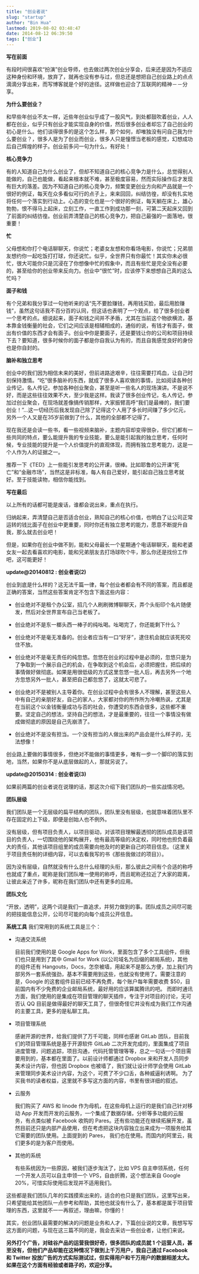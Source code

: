 ```yaml
---
title: "创业者说"
slug: "startup"
author: "Bin Hua"
lastmod: 2019-08-02 03:48:47
date: 2014-08-12 06:39:50
tags: ["创业"]
---
```


**写在前面**

有段时间很喜欢“扮演”创业导师，也去做过两次创业分享会，后来还是因为不适应这种身份和环境，放弃了，就再也没有参与过，但总还是想把自己创业路上的点点滴滴分享出来，而写博客就是个好的途径。这样做也迎合了互联网的精神－－分享。

**为什么要创业？**

和早些年创业不太一样，近些年创业似乎成了一股风气，到处都鼓吹着创业，人人都在创业，似乎只有创业才能实现自身的价值，然后很多创业者却忘了自己创业的初心是什么。他们谈得很多的是这个怎么样，那个如何，却唯独没有问自己我为什么要创业？，很多人是为了创业而创业，很多人只是憧憬当老板的感觉，幻想成功后自己辉煌的样子。创业前多问一句为什么，有好处！

**核心竞争力**

有的人知道自己为什么创业了，但却不知道自己的核心竞争力是什么，总觉得别人能做的，自己也能做，看起来根本就不难，甚至极度容易，然而实际操作后才发现有巨大的落差。因为不知道自己的核心竞争力，频繁变更创业方向和产品就是一个很好的例证，每天在众多看似可行的点子上，来来回回，纠结彷徨，却没有扎实地将任何一个落实到行动上。心态的变化也是一个很好的例证，每天躺在床上，雄心勃勃，恨不得马上起床，立刻工作，一直工作到成功那一刻，可第二天起床又回到了前面的纠结彷徨。创业前弄清楚自己的核心竞争力，把自己最强的一面落地，很重要！

**忙**

父母想和你打个电话聊聊天，你说忙；老婆女友想和你看场电影，你说忙；兄弟朋友想约你一起吃饭打打球，你还说忙。似乎，全世界只有你最忙！其实你未必很忙，很大可能你只是沉浸在了你想像中忙的假象中，而且有些忙是完全没有必要的，甚至给你的创业带来反向力。创业中“很忙”时，应该停下来想想自己真的这么忙吗？

**面子和钱**

有个兄弟和我分享过一句他听来的话“先不要脸赚钱，再用钱买脸，最后用脸赚钱”，虽然这句话我不百分百的认同，但这话也表明了一个观点，给了很多创业者一个思考的点。细说起来，面子和钱之间并不矛盾，尤其在当前这个物欲横流，基本靠金钱衡量的社会，它们之间应该是相辅相成的，通俗的说，有钱才有面子，做出有价值的东西才会有面子。创业中你是要面子，还是要钱让你的公司和项目持续下去？要知道，很多时候你的面子都是你自我认为有的，而且自我感觉良好的身份也是你自封的。

**脑补和独立思考**

创业中的我们因为相信未来的美好，但前进路途艰辛，往往需要打鸡血，让自己时刻保持激情。“吃”很多脑补的东西，就成了很多人喜欢做的事情，比如阅读各种创业传记，名人传记，参加各种创业聚会，甚至是听一些名人的现场演讲。不是说不好，而是这些往往效果不大，至少我是这样。我读了很多创业传记，名人传记，参加过创业聚会，在现场就差像搞传销那样，大家振臂高呼“我们是最棒的，我们要创业！”...这一切经历后我发现自己除了记得这个人用了多长时间赚了多少亿元，另外一个人又是在35岁前做到了什么，其他的全部都不记得了。

现在我还是会读一些书，看一些视频来脑补，主题内容却变得很杂，但它们都有一些共同的特点，要么能提升我的专业技能，要么是能引起我的独立思考，任何时候，专业技能的提升是一个人价值提升的直观体现，而拥有独立思考能力，这是一个人作为人的证据之一。

推荐一下《TED》上一些能引发思考的公开课，很棒。比如耶鲁的公开课“死亡”和“金融市场”，当然这是非标准，每人有自己爱好，能引起自己独立思考就好。至于技能读物，相信你能找到。

**写在最后**

以上所有的话都可能是废话，谁都会说出来，重点在执行。

归纳起来，弄清楚自己是否适合创业，熟知自己的核心价值，也明白了让公司正常运转的钱比面子在创业中更重要，同时你还有独立思考的能力，愿意不断提升自我，那么就去创业吧！

但是，如果你在创业中做不到，能和父母最长一个星期通个电话聊聊天，能和老婆女友一起去看喜欢的电影，能和兄弟朋友去打场球吹个牛，那么你还是找份工作吧，这可能更好！

**update@20140812 : 创业者说(2)**

创业到底是什么样的？这无法千篇一律，每个创业者都会有不同的答案，而且都是正确的答案，当然这些答案肯定不包含下面这些内容：

- 创业绝对不是租个办公室，招几个人刷刷微博聊聊天，弄个头衔印个名片随便发，然后对全世界宣布自己当老板了。 
 
- 创业绝对不是东一榔头西一棒子的纯吆喝。吆喝完了，你还能剩下什么？ 

- 创业绝对不是毫无准备的。创业者应当有一口“好牙”，逮住机会就应该死死咬住不放。 

- 创业绝对不是毫无责任的纯忽悠。忽悠在创业的过程中是必须的，忽悠只是为了争取到一个展示自己的机会，在争取到这个机会后，必须把握住，把后续的事情做好做彻底。如果是用很低级的方式这里忽悠一批人后，再去另外一个地方忽悠另外一批人，甚至把自己都忽悠了，这就太可悲了。 

- 创业绝对不是被别人主导着你。在创业过程中会有很多人不理解，甚至这些人中有自己的亲朋好友，自己的家人，大家都对你的所作所为冷嘲热讽，尤其是在当前这个以金钱衡量成功与否的社会，你遭受的东西会很多，这些都不重要。坚定自己的想法，坚持自己的想法，才是最重要的，往往一个事情没有做成做彻底的原因是自己先崩溃了。 

- 创业绝对不是没有担当。一个没有担当的人做出来的产品会是什么样子的，无法想像！
 
创业路上要做的事情很多，但绝对不能做的事情更多，唯有一步一个脚印的落实到地，当然，如果你不是从底层做起的人，那就另说了。

**update@20150314 : 创业者说(3)**

如果前两篇的创业者说在说理的话，那这次介绍下我们团队的一些实战情况吧。

**团队层级**

我们团队是一个无层级的扁平结构的团队，团队里没有层级，也就意味着团队里不存在固定的上下级，即便是创始人也不例外。

没有层级，但有项目负责人，以项目驱动，对该项目理解最透彻的团队成员是该项目的负责人，一切围绕他的架构展开，他有最高等级的决定权，同时他也担负着最大的责任，其他该项目组里的成员需要向他及时的更新自己的项目信息。（这里关于项目责任制的详细内容，可以去看我写的书《那些我做过的项目》）。

因为没有层级，自然就没有什么总什么经理的头衔，那么彼此之间有个合适的称呼也就成了重点，昵称是我们团队唯一使用的称呼，而且昵称还拉近了大家的距离，让彼此亲近了许多，昵称在我们团队中还有更多的应用。

**团队文化**

“开放，透明”，这两个词是我们一直追求，并努力做到的事。团队成员之间尽可能的把技能信息公开，公司尽可能的向每个成员公开信息。

**系统工具**
我们常用到的系统工具是三个：

- 沟通交流系统 

    目前我们使用的是 Google Apps for Work，里面包含了多个工具组件，但我们也只是用到了其中 Gmail for Work (以公司域名为后缀的邮局系统)，其他的组件还有 Hangouts，Docs，怎奈被墙，用起来不是那么方便，加上我们内部另外一套系统强劲，基本不需要用到这些，也就没有使用了。需要注意的是，Google 的这套组件目前已经不再免费，每个账户每年需要收费 $50，目前国内有不少免费的企业邮局系统，最好用的应该算属腾讯的吧。 而即时通讯方面，我们使用的是集成在项目管理的聊天插件，专注于对项目的讨论，无可否认 QQ 目前是做得最好的聊天工具了，但很奇怪它并没有成为我们工作沟通的主要工具，更多的是私聊工具。
    
- 项目管理系统

    感谢开源的世界，给我们提供了万千可能，同样也感谢 GitLab 团队，目前我们的项目管理系统是基于开源软件 GitLab 二次开发完成的，里面集成了项目进度管理，问题追踪，项目沟通，代码托管管理等等，总之一句话一个项目需要用到的，基本都在里面了。以前设计师都通过 Dropbox 来和开发人员同步美术设计内容，但也因 Dropbox 也被墙了，我们就让设计师学会使用 GitLab 来管理同步美术设计内容，为这个，可费了不少口舌，各种威逼利诱啊。 为了买我书的读者权益，这里就不多写这方面的内容，书里有很详细的叙述。
    
- 云服务

    我们购买了 AWS 和 linode 作为母机，在这些母机上运行的是我们自己针对移动 App 开发而开发的云服务，一个集成了数据存储，分析等多功能的云服务，有点类似被 Facebook 收购的 Pares。还有些功能还在继续拓展开发，虽然目前还只是内部产品使用，但在考虑把这块内容独立出来成为一项服务给其它需要的团队使用。上面提到的 Pares， 我们也在使用。而国内的阿里云，我们更多的是为客户而使用。 

- 其他的系统

    有些系统因为一些原因，被我们逐步淘汰了，比如 VPS 自主申领系统，任何一个开发人员可以自主申领一个 VPS，自由折腾，这个想法来自 Google 20%，可惜实际使用后发现并不适用我们。 

这些都是我们团队几年的实践摸索出来的，适合的也只是我们团队，这里写出来，只希望能给其他团队一点参考和帮助，其他也就没有什么了，基本都是属于项目管理的东西，这里就不一一再叙述，理由嘛，你懂的！

其实，创业团队最需要的解决的问题是业务和人才，下篇创业说的文章，我想写写这方面的问题，与现在这三篇不同的是，我会去采访一些创业者，让他们来说。

**另外打个广告，对硅谷产品的运营我很好奇，很多团队的成员就 1 个运营人员，甚至没有，但他们产品却能在这种情况下做到上千万用户，我自己通过 Facebook 和 Twitter 投放广告的方式实际测试过，但实得用户和千万用户的数据相差太大。如果在这个方面有经验或者路子的，欢迎分享。**